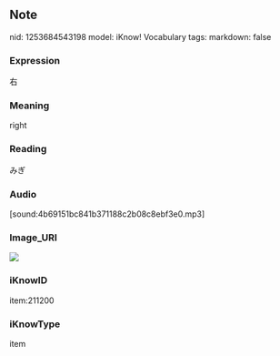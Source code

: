 ## Note
nid: 1253684543198
model: iKnow! Vocabulary
tags: 
markdown: false

### Expression
右

### Meaning
right

### Reading
みぎ

### Audio
[sound:4b69151bc841b371188c2b08c8ebf3e0.mp3]

### Image_URI
<img src="e81a5b8d1fea7a6930beed892c5636b5.jpg">

### iKnowID
item:211200

### iKnowType
item
